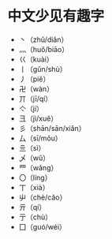 # 中文少见有趣字

* 丶（zhǔ/diǎn）
* 灬（huǒ/biāo）
* 巜（kuài）
* 丨（gǔn/shù）
* 丿（piě）
* 卍（wàn）
* 丌（jī/qí）
* 亽（jí）
* 彐（jì/xuě）
* 彡（shān/sān/xiǎn）
* 厶（sī/mǒu）
* 亖（sì）
* 乄（wǔ）
* 罒（wǎng）
* 〇（líng）
* 丅（xià）
* 屮（chè/cǎo）
* 亓（qí）
* 亍（chù）
* 囗（guó/wéi）

